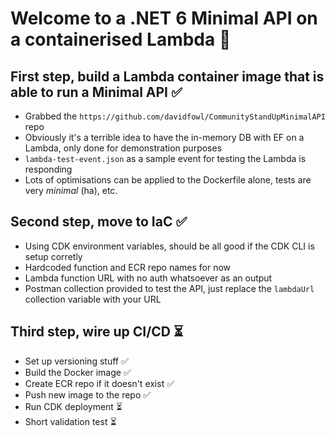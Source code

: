 # Welcome to a .NET 6 Minimal API on a containerised Lambda 👋

## First step, build a Lambda container image that is able to run a Minimal API ✅

- Grabbed the `https://github.com/davidfowl/CommunityStandUpMinimalAPI` repo
- Obviously it's a terrible idea to have the in-memory DB with EF on a Lambda, only done for demonstration purposes
- `lambda-test-event.json` as a sample event for testing the Lambda is responding
- Lots of optimisations can be applied to the Dockerfile alone, tests are very *minimal* (ha), etc.

## Second step, move to IaC ✅

- Using CDK environment variables, should be all good if the CDK CLI is setup corretly
- Hardcoded function and ECR repo names for now
- Lambda function URL with no auth whatsoever as an output
- Postman collection provided to test the API, just replace the `lambdaUrl` collection variable with your URL

## Third step, wire up CI/CD ⏳

- Set up versioning stuff ✅
- Build the Docker image ✅
- Create ECR repo if it doesn't exist ✅
- Push new image to the repo ✅
- Run CDK deployment ⏳
- Short validation test ⏳
